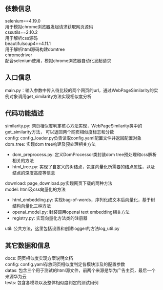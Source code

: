 ## 依赖信息

selenium==4.19.0<br>
用于模拟chrome浏览器发起请求获取网页源码<br>
cssutils==2.10.2<br>
用于解析css源码<br>
beautifulsoup4==4.11.1<br>
用于解析html源码构建domtree<br>
chromedriver<br>
配合selenium使用，模拟chrome浏览器自动化发起请求

## 入口信息
main.py：输入参数中传入待比较的两个网页的url，通过WebPageSimilarity的实例对象调用get_similarity方法实现相似度分析

## 代码功能描述

similarity.py: 网页相似度判定核心方法实现，WebPageSimilarity类中的get_similarity方法，
可以返回两个网页相似度标志和分数<br>
config: config_loader.py负责读取config.yaml配置文件并返回配置对象<br>
dom_tree: 实现dom tree构建及预处理相关方法<br>
- dom_preprocess.py: 定义DomProcessor类封装dom tree预处理和css解析相关的方法
- html_tree.py: 实现了自定义的树结点，包含向量化所需要的结点属性，以及结点的深度高度等信息<br>

download: page_download.py实现网页下载的两种方法<br>
model: html及css向量化的方法
- html_embedding.py: 实现bag-of-words，序列化成文本后向量化，基于树结构向量化三种方法
- openai_model.py: 封装调用openai text embedding相关方法
- registry.py: 实现向量化方法类的注册器

util: 公共方法，这里包括设置和创建logger的方法log_util.py

## 其它数据和信息

docs: 网页相似度实现方案说明文档<br>
config: config.yaml存放网页相似度判定各模块涉及的配置参数<br>
datas: 包含三个用于测试的html源文件，前两个来源是华为广告主页，最后一个来源华为云<br>
tests: 包含各模块以及整体相似度判定的测试用例

